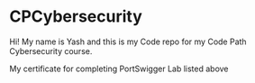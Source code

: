 # CPCybersecurity
Hi! My name is Yash and this is my Code repo for my Code Path Cybersecurity course.

My certificate for completing PortSwigger Lab listed above
